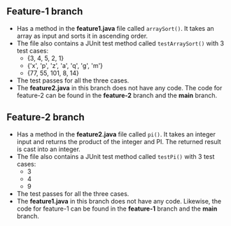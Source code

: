 ## Feature-1 branch
- Has a method in the **feature1.java** file called ```arraySort()```. It takes an array as input and sorts it in ascending order. 
- The file also contains a JUnit test method called ```testArraySort()``` with 3 test cases:
    - {3, 4, 5, 2, 1}
    - {'x', 'p', 'z', 'a', 'q', 'g', 'm'}
    - {77, 55, 101, 8, 14}
- The test passes for all the three cases. 
- The **feature2.java** in this branch does not have any code. The code for feature-2 can be found in the **feature-2** branch and the **main** branch.
   
 
## Feature-2 branch
- Has a method in the **feature2.java** file called ```pi()```. It takes an integer input and returns the product of the integer and PI. The returned result is cast into an integer. 
- The file also contains a JUnit test method called ```testPi()``` with 3 test cases:
    - 3
    - 4
    - 9
- The test passes for all the three cases. 
- The **feature1.java** in this branch does not have any code. Likewise, the code for feature-1 can be found in the **feature-1** branch and the **main** branch.

